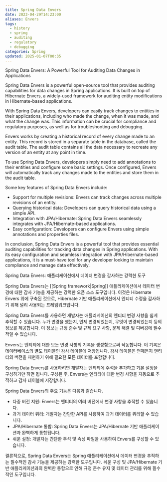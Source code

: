 ```yaml
---
title: Spring Data Envers
date: 2023-04-29T14:23:00
aliases: Envers
tags:
  - history
  - spring
  - auditing
  - regulatory
  - debugging
categories: Spring
updated: 2025-01-07T00:35
---
```


Spring Data Envers: A Powerful Tool for Auditing Data Changes in Applications

Spring Data Envers is a powerful open-source tool that provides auditing capabilities for data changes in Spring applications. It is built on top of Hibernate Envers, a widely-used framework for auditing entity modifications in Hibernate-based applications.

With Spring Data Envers, developers can easily track changes to entities in their applications, including who made the change, when it was made, and what the change was. This information can be crucial for compliance and regulatory purposes, as well as for troubleshooting and debugging.

Envers works by creating a historical record of every change made to an entity. This record is stored in a separate table in the database, called the audit table. The audit table contains all the data necessary to recreate any version of an entity at any point in time.

To use Spring Data Envers, developers simply need to add annotations to their entities and configure some basic settings. Once configured, Envers will automatically track any changes made to the entities and store them in the audit table.

Some key features of Spring Data Envers include:

- Support for multiple revisions: Envers can track changes across multiple revisions of an entity.
- Querying historical data: Developers can query historical data using a simple API.
- Integration with JPA/Hibernate: Spring Data Envers seamlessly integrates with JPA/Hibernate-based applications.
- Easy configuration: Developers can configure Envers using simple annotations and properties files.

In conclusion, Spring Data Envers is a powerful tool that provides essential auditing capabilities for tracking data changes in Spring applications. With its easy configuration and seamless integration with JPA/Hibernate-based applications, it is a must-have tool for any developer looking to maintain compliance and manage data effectively.

Spring Data Envers: 애플리케이션에서 데이터 변경을 감사하는 강력한 도구

Spring Data Envers는 [[Spring framework|Spring]] 애플리케이션에서 데이터 변경에 대한 감사 기능을 제공하는 강력한 오픈 소스 도구입니다. 이것은 Hibernate Envers 위에 구축된 것으로, Hibernate 기반 애플리케이션에서 엔티티 수정을 감사하기 위해 널리 사용되는 프레임워크입니다.

Spring Data Envers를 사용하면 개발자는 애플리케이션의 엔티티 변경 사항을 쉽게 추적할 수 있습니다. 누가 변경을 했는지, 언제 변경되었는지, 무엇이 변경되었는지 등의 정보를 제공합니다. 이 정보는 규정 준수 및 규제 요구 사항, 문제 해결 및 디버깅에 필수적일 수 있습니다.

Envers는 엔티티에 대한 모든 변경 사항의 기록을 생성함으로써 작동합니다. 이 기록은 데이터베이스의 별도 테이블인 감사 테이블에 저장됩니다. 감사 테이블은 언제든지 엔티티의 버전을 재현하기 위해 필요한 모든 데이터를 포함합니다.

Spring Data Envers를 사용하려면 개발자는 엔티티에 주석을 추가하고 기본 설정을 구성하기만 하면 됩니다. 구성된 후, Envers는 엔티티에 대한 변경 사항을 자동으로 추적하고 감사 테이블에 저장합니다.

Spring Data Envers의 주요 기능은 다음과 같습니다.

- 다중 버전 지원: Envers는 엔티티의 여러 버전에서 변경 사항을 추적할 수 있습니다.
- 과거 데이터 쿼리: 개발자는 간단한 API를 사용하여 과거 데이터를 쿼리할 수 있습니다.
- JPA/Hibernate 통합: Spring Data Envers는 JPA/Hibernate 기반 애플리케이션과 완벽하게 통합됩니다.
- 쉬운 설정: 개발자는 간단한 주석 및 속성 파일을 사용하여 Envers를 구성할 수 있습니다.

결론적으로, Spring Data Envers는 Spring 애플리케이션에서 데이터 변경을 추적하는 필수적인 감사 기능을 제공하는 강력한 도구입니다. 쉬운 구성 및 JPA/Hibernate 기반 애플리케이션과의 완벽한 통합으로 인해 규정 준수 유지 및 데이터 관리를 위해 필수적인 도구입니다.
